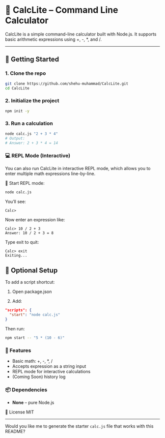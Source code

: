 # 🧮 CalcLite – Command Line Calculator

CalcLite is a simple command-line calculator built with Node.js. It supports basic arithmetic expressions using +, -, *, and /.

---

## 🚀 Getting Started

### 1. Clone the repo
```bash
git clone https://github.com/shehu-muhammad/CalcLite.git
cd CalcLite
```

### 2. Initialize the project
```bash
npm init -y
```

### 3. Run a calculation
```bash
node calc.js "2 + 3 * 4"
# Output:
# Answer: 2 + 3 * 4 = 14
```

### 💻 REPL Mode (Interactive)
You can also run CalcLite in interactive REPL mode, which allows you to enter multiple math expressions line-by-line.

🔁 Start REPL mode:
```bash
node calc.js
```
You’ll see:
```shell
Calc>
```
Now enter an expression like:
```shell
Calc> 10 / 2 + 3
Answer: 10 / 2 + 3 = 8
```
Type exit to quit:
```shell
Calc> exit
Exiting...
```

## 🔧 Optional Setup
To add a script shortcut:

1. Open package.json

2. Add:
```json
"scripts": {
  "start": "node calc.js"
}
```

Then run:
```bash
npm start -- "5 * (10 - 6)"
```

### 📝 Features
- Basic math: +, -, *, /
- Accepts expression as a string input
- REPL mode for interactive calculations
- (Coming Soon) history log

### 📦 Dependencies
- **None** – pure Node.js

📄 License
MIT


---

Would you like me to generate the starter `calc.js` file that works with this README?



